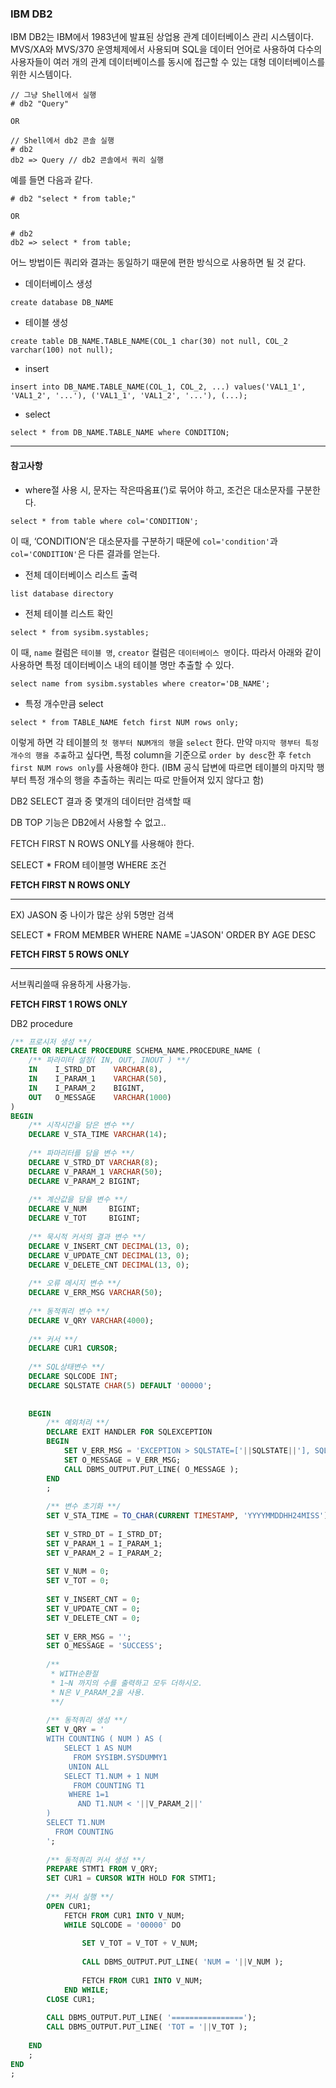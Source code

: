 ### IBM DB2

IBM DB2는 IBM에서 1983년에 발표된 상업용 관계 데이터베이스 관리 시스템이다. MVS/XA와 MVS/370 운영체제에서 사용되며 SQL을 데이터 언어로 사용하여 다수의 사용자들이 여러 개의 관계 데이터베이스를 동시에 접근할 수 있는 대형 데이터베이스를 위한 시스템이다.

```
// 그냥 Shell에서 실행
# db2 "Query"

OR

// Shell에서 db2 콘솔 실행
# db2
db2 => Query // db2 콘솔에서 쿼리 실행
```

예를 들면 다음과 같다.

```
# db2 "select * from table;"

OR

# db2
db2 => select * from table;
```

어느 방법이든 쿼리와 결과는 동일하기 때문에 편한 방식으로 사용하면 될 것 같다.

- 데이터베이스 생성

```
create database DB_NAME
```

- 테이블 생성

```
create table DB_NAME.TABLE_NAME(COL_1 char(30) not null, COL_2 varchar(100) not null);
```

- insert

```
insert into DB_NAME.TABLE_NAME(COL_1, COL_2, ...) values('VAL1_1', 'VAL1_2', '...'), ('VAL1_1', 'VAL1_2', '...'), (...);
```

- select

```
select * from DB_NAME.TABLE_NAME where CONDITION;
```

------

#### 참고사항

- where절 사용 시, 문자는 작은따옴표(‘)로 묶어야 하고, 조건은 대소문자를 구분한다.

```
select * from table where col='CONDITION';
```

이 때, ‘CONDITION’은 대소문자를 구분하기 때문에 `col='condition'`과 `col='CONDITION'`은 다른 결과를 얻는다.

- 전체 데이터베이스 리스트 출력

```
list database directory
```

- 전체 테이블 리스트 확인

```
select * from sysibm.systables;
```

이 때, `name` 컬럼은 `테이블 명`, `creator` 컬럼은 `데이터베이스 명`이다. 따라서 아래와 같이 사용하면 특정 데이터베이스 내의 테이블 명만 추출할 수 있다.

```
select name from sysibm.systables where creator='DB_NAME';
```

- 특정 개수만큼 select

```
select * from TABLE_NAME fetch first NUM rows only;
```

이렇게 하면 각 테이블의 `첫 행부터 NUM개의 행`을 `select` 한다. 만약 `마지막 행부터 특정 개수의 행을 추출`하고 싶다면, 특정 column을 기준으로 `order by desc`한 후 `fetch first NUM rows only`를 사용해야 한다.
(IBM 공식 답변에 따르면 테이블의 마지막 행부터 특정 개수의 행을 추출하는 쿼리는 따로 만들어져 있지 않다고 함)







DB2 SELECT 결과 중 몇개의 데이터만 검색할 때 

DB TOP 기능은 DB2에서 사용할 수 없고..

FETCH FIRST N ROWS ONLY를 사용해야 한다.



SELECT * FROM 테이블명 WHERE 조건 

**FETCH FIRST N ROWS ONLY**

****

EX) JASON 중 나이가 많은 상위 5명만 검색 

SELECT * FROM MEMBER WHERE NAME ='JASON' ORDER BY AGE DESC 

**FETCH FIRST 5 ROWS ONLY**

****

서브쿼리쓸때 유용하게 사용가능.

**FETCH FIRST 1 ROWS ONLY**



DB2 procedure

```sql
/** 프로시저 생성 **/
CREATE OR REPLACE PROCEDURE SCHEMA_NAME.PROCEDURE_NAME (
    /** 파라미터 설정( IN, OUT, INOUT ) **/
    IN    I_STRD_DT    VARCHAR(8),
    IN    I_PARAM_1    VARCHAR(50),
    IN    I_PARAM_2    BIGINT,
    OUT   O_MESSAGE    VARCHAR(1000)
)
BEGIN
    /** 시작시간을 담은 변수 **/
    DECLARE V_STA_TIME VARCHAR(14);
    
    /** 파마리터를 담을 변수 **/
    DECLARE V_STRD_DT VARCHAR(8);
    DECLARE V_PARAM_1 VARCHAR(50);
    DECLARE V_PARAM_2 BIGINT;
    
    /** 계산값을 담을 변수 **/
    DECLARE V_NUM     BIGINT;
    DECLARE V_TOT     BIGINT;
    
    /** 묵시적 커서의 결과 변수 **/
    DECLARE V_INSERT_CNT DECIMAL(13, 0);
    DECLARE V_UPDATE_CNT DECIMAL(13, 0);
    DECLARE V_DELETE_CNT DECIMAL(13, 0);
    
    /** 오류 메시지 변수 **/
    DECLARE V_ERR_MSG VARCHAR(50);
    
    /** 동적쿼리 변수 **/
    DECLARE V_QRY VARCHAR(4000);
    
    /** 커서 **/
    DECLARE CUR1 CURSOR;
    
    /** SQL상태변수 **/
    DECLARE SQLCODE INT;
    DECLARE SQLSTATE CHAR(5) DEFAULT '00000';
    
    
    BEGIN
        /** 예외처리 **/
        DECLARE EXIT HANDLER FOR SQLEXCEPTION
        BEGIN
            SET V_ERR_MSG = 'EXCEPTION > SQLSTATE=['||SQLSTATE||'], SQLCODE=['||TO_CHAR(SQLCODE)||']';
            SET O_MESSAGE = V_ERR_MSG;
            CALL DBMS_OUTPUT.PUT_LINE( O_MESSAGE );
        END
        ;
        
        /** 변수 초기화 **/
        SET V_STA_TIME = TO_CHAR(CURRENT TIMESTAMP, 'YYYYMMDDHH24MISS');
        
        SET V_STRD_DT = I_STRD_DT;
        SET V_PARAM_1 = I_PARAM_1;
        SET V_PARAM_2 = I_PARAM_2;
        
        SET V_NUM = 0;
        SET V_TOT = 0;
        
        SET V_INSERT_CNT = 0;
        SET V_UPDATE_CNT = 0;
        SET V_DELETE_CNT = 0;
        
        SET V_ERR_MSG = '';
        SET O_MESSAGE = 'SUCCESS';
        
        /** 
         * WITH순환절
         * 1~N 까지의 수를 출력하고 모두 더하시오.
         * N은 V_PARAM_2을 사용.
         **/
         
        /** 동적쿼리 생성 **/
        SET V_QRY = '
        WITH COUNTING ( NUM ) AS (
            SELECT 1 AS NUM
              FROM SYSIBM.SYSDUMMY1
             UNION ALL
            SELECT T1.NUM + 1 NUM
              FROM COUNTING T1
             WHERE 1=1
               AND T1.NUM < '||V_PARAM_2||'
        )
        SELECT T1.NUM
          FROM COUNTING
        ';
        
        /** 동적쿼리 커서 생성 **/
        PREPARE STMT1 FROM V_QRY;
        SET CUR1 = CURSOR WITH HOLD FOR STMT1;
        
        /** 커서 실행 **/
        OPEN CUR1;
            FETCH FROM CUR1 INTO V_NUM;
            WHILE SQLCODE = '00000' DO
                
                SET V_TOT = V_TOT + V_NUM;
                
                CALL DBMS_OUTPUT.PUT_LINE( 'NUM = '||V_NUM );
                
                FETCH FROM CUR1 INTO V_NUM;
            END WHILE;
        CLOSE CUR1;
        
        CALL DBMS_OUTPUT.PUT_LINE( '================');
        CALL DBMS_OUTPUT.PUT_LINE( 'TOT = '||V_TOT );
        
    END
    ;
END
;
```



